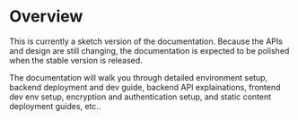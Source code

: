 # Overview

This is currently a sketch version of the documentation.
Because the APIs and design are still changing,
the documentation is expected to be polished when the stable version
is released.

The documentation will walk you through detailed environment setup,
backend deployment and dev guide, backend API explainations,
frontend dev env setup, encryption and authentication setup,
and static content deployment guides, etc..
